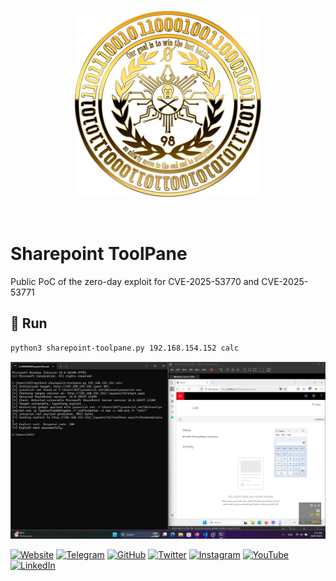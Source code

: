 <div align=center markdown="1">

![Unk9-Logo](https://raw.githubusercontent.com/unk9vvn/unk9vvn.github.io/main/logo.png)

</div>
<br>
</div>

# Sharepoint ToolPane
Public PoC of the zero-day exploit for CVE-2025-53770 and CVE-2025-53771


## 🚀 Run
```sh
python3 sharepoint-toolpane.py 192.168.154.152 calc
```
![Exploit-PoC](https://raw.githubusercontent.com/unk9vvn/sharepoint-toolpane/refs/heads/main/poc.png)

[![Website](https://img.shields.io/badge/Website-000000?style=flat&logo=google-chrome&logoColor=white)](https://unk9vvn.com)
[![Telegram](https://img.shields.io/badge/Telegram-2CA5E0?style=flat&logo=telegram&logoColor=white)](https://t.me/unk9vvn)
[![GitHub](https://img.shields.io/badge/GitHub-181717?style=flat&logo=github&logoColor=white)](https://github.com/unk9vvn)
[![Twitter](https://img.shields.io/badge/Twitter-1DA1F2?style=flat&logo=twitter&logoColor=white)](https://twitter.com/unk9vvn)
[![Instagram](https://img.shields.io/badge/Instagram-E4405F?style=flat&logo=instagram&logoColor=white)](https://instagram.com/unk9vvnx)
[![YouTube](https://img.shields.io/badge/YouTube-FF0000?style=flat&logo=youtube&logoColor=white)](https://youtube.com/c/unk9vvnx)
[![LinkedIn](https://img.shields.io/badge/LinkedIn-0A66C2?style=flat&logo=linkedin&logoColor=white)](https://linkedin.com/company/unk9vvn)
